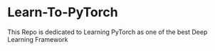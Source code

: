 # Learn-To-PyTorch
This Repo is dedicated to Learning PyTorch as one of the best Deep Learning Framework

<!--
123456789101112345678
1234567891011121314151617
123456
-->
